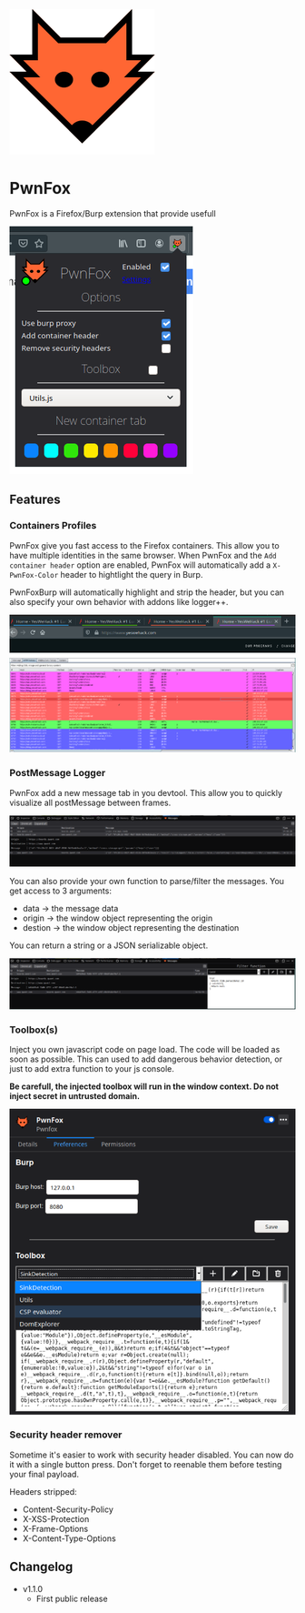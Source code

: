 
![icon](/firefox/icons/icon.svg)<!-- .element height="50px" width="50px" -->
# PwnFox

PwnFox is a Firefox/Burp extension that provide usefull 


![popup](/screenshots/popup.png)


## Features


###  Containers Profiles

PwnFox give you fast access to the Firefox containers. This allow you to have multiple identities in the same browser. 
When PwnFox and the `Add container header` option are enabled, PwnFox will automatically add a `X-PwnFox-Color` header to hightlight the query in Burp.

PwnFoxBurp will automatically highlight and strip the header, but you can also specify your own behavior with addons like logger++.

![tabs](/screenshots/tabs.png)
![burp](/screenshots/burp.png)



### PostMessage Logger

PwnFox add a new message tab in you devtool. This allow you to quickly visualize all postMessage between frames.

![](/screenshots/post-single.png)

You can also provide your own function to parse/filter the messages.
You get access to 3 arguments:
 * data -> the message data
 * origin -> the window object representing the origin
 * destion -> the window object representing the destination

You can return a string or a JSON serializable object.

![](/screenshots/post-dual.png)


### Toolbox(s)

Inject you own javascript code on page load. The code will be loaded as soon as possible. This can used to add dangerous behavior detection, or just to add extra function to your js console.

**Be carefull, the injected toolbox will run in the window context. Do not inject secret in untrusted domain.**


![settings](/screenshots/settings.png)


### Security header remover

Sometime it's easier to work with security header disabled. You can now do it with a single button press. Don't forget to reenable them before testing your final payload.

Headers stripped:
* Content-Security-Policy
* X-XSS-Protection
* X-Frame-Options
* X-Content-Type-Options


## Changelog

* v1.1.0
  * First public release